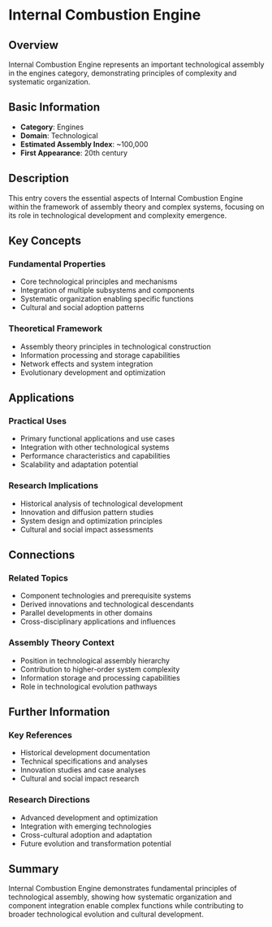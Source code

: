 # Internal Combustion Engine

## Overview

Internal Combustion Engine represents an important technological assembly in the engines category, demonstrating principles of complexity and systematic organization.

## Basic Information

- **Category**: Engines
- **Domain**: Technological
- **Estimated Assembly Index**: ~100,000
- **First Appearance**: 20th century

## Description

This entry covers the essential aspects of Internal Combustion Engine within the framework of assembly theory and complex systems, focusing on its role in technological development and complexity emergence.

## Key Concepts

### Fundamental Properties
- Core technological principles and mechanisms
- Integration of multiple subsystems and components
- Systematic organization enabling specific functions
- Cultural and social adoption patterns

### Theoretical Framework
- Assembly theory principles in technological construction
- Information processing and storage capabilities
- Network effects and system integration
- Evolutionary development and optimization

## Applications

### Practical Uses
- Primary functional applications and use cases
- Integration with other technological systems
- Performance characteristics and capabilities
- Scalability and adaptation potential

### Research Implications
- Historical analysis of technological development
- Innovation and diffusion pattern studies
- System design and optimization principles
- Cultural and social impact assessments

## Connections

### Related Topics
- Component technologies and prerequisite systems
- Derived innovations and technological descendants
- Parallel developments in other domains
- Cross-disciplinary applications and influences

### Assembly Theory Context
- Position in technological assembly hierarchy
- Contribution to higher-order system complexity
- Information storage and processing capabilities
- Role in technological evolution pathways

## Further Information

### Key References
- Historical development documentation
- Technical specifications and analyses
- Innovation studies and case analyses
- Cultural and social impact research

### Research Directions
- Advanced development and optimization
- Integration with emerging technologies
- Cross-cultural adoption and adaptation
- Future evolution and transformation potential

## Summary

Internal Combustion Engine demonstrates fundamental principles of technological assembly, showing how systematic organization and component integration enable complex functions while contributing to broader technological evolution and cultural development.
